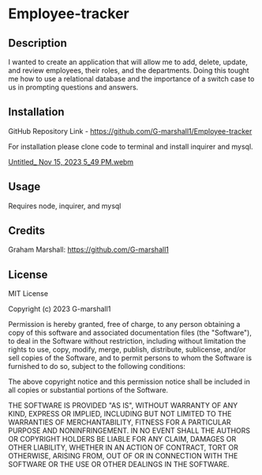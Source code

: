 # Employee-tracker

## Description

I wanted to create an application that will allow me to add, delete, update, and review employees, their roles, and the departments. Doing this tought me how to use a relational database and the importance of a switch case to us in prompting questions and answers.


## Installation

GitHub Repository Link - https://github.com/G-marshall1/Employee-tracker



For installation please clone code to terminal and install inquirer and mysql.

[Untitled_ Nov 15, 2023 5_49 PM.webm](https://github.com/G-marshall1/Employee-tracker/assets/122425742/20516280-d298-46ed-b0a6-185658671f13) 


## Usage

Requires node, inquirer, and mysql



## Credits

Graham Marshall: https://github.com/G-marshall1 

## License 

MIT License

Copyright (c) 2023 G-marshall1

Permission is hereby granted, free of charge, to any person obtaining a copy
of this software and associated documentation files (the "Software"), to deal
in the Software without restriction, including without limitation the rights
to use, copy, modify, merge, publish, distribute, sublicense, and/or sell
copies of the Software, and to permit persons to whom the Software is
furnished to do so, subject to the following conditions:

The above copyright notice and this permission notice shall be included in all
copies or substantial portions of the Software.

THE SOFTWARE IS PROVIDED "AS IS", WITHOUT WARRANTY OF ANY KIND, EXPRESS OR
IMPLIED, INCLUDING BUT NOT LIMITED TO THE WARRANTIES OF MERCHANTABILITY,
FITNESS FOR A PARTICULAR PURPOSE AND NONINFRINGEMENT. IN NO EVENT SHALL THE
AUTHORS OR COPYRIGHT HOLDERS BE LIABLE FOR ANY CLAIM, DAMAGES OR OTHER
LIABILITY, WHETHER IN AN ACTION OF CONTRACT, TORT OR OTHERWISE, ARISING FROM,
OUT OF OR IN CONNECTION WITH THE SOFTWARE OR THE USE OR OTHER DEALINGS IN THE
SOFTWARE.
